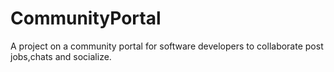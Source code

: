 # CommunityPortal
A project on a community portal for software developers to collaborate post jobs,chats and socialize.